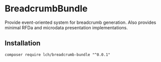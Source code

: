 # BreadcrumbBundle
Provide event-oriented system for breadcrumb generation. Also provides minimal RFDa and microdata presentation implementations.

## Installation

`composer require lch/breadcrumb-bundle "^0.0.1"`
